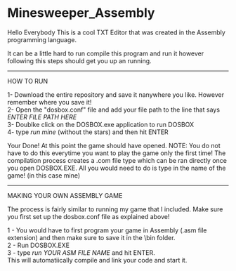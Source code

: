 # Minesweeper_Assembly


Hello Everybody This is a cool TXT Editor that was created in the Assembly programming language. 

It can be a little hard to run compile this program and run it however following this steps should get you up an running. 

------------------------------------------------------------------------------------------------------------------------------------
HOW TO RUN

1- Download the entire repository and save it nanywhere you like. However remember where you save it!  
2- Open the "dosbox.conf" file and add your file path to the line that says *ENTER FILE PATH HERE*  
3- Doublke click on the DOSBOX.exe application to run DOSBOX  
4- type *run mine* (without the stars) and then hit ENTER

Your Done! At this point the game should have opened. 
NOTE: You do not have to do this everytime you want to play the game only the first time! The compilation process creates a .com file type which can be ran directly once you open DOSBOX.EXE. All you would need to do is type in the name of the game! (in this case mine)


-------------------------------------------------------------------------------------------------------------------------------------
MAKING YOUR OWN ASSEMBLY GAME

The process is fairly similar to running my game that I included. Make sure you first set up the dosbox.conf file as explained above!

1 - You would have to first program your game in Assembly (.asm file extension) and then make sure to save it in the \bin folder.  
2 - Run DOSBOX.EXE  
3 - type *run *YOUR ASM FILE NAME** and hit ENTER.  
This will automatiically compile and link your code and start it.   
